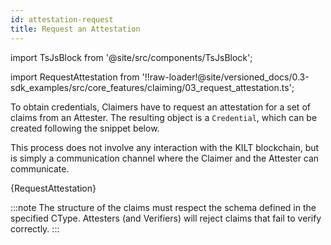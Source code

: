 ```yaml
---
id: attestation-request
title: Request an Attestation
---
```

import TsJsBlock from '@site/src/components/TsJsBlock';

import RequestAttestation from '!!raw-loader!@site/versioned_docs/0.3-sdk_examples/src/core_features/claiming/03_request_attestation.ts';

To obtain credentials, Claimers have to request an attestation for a set of claims from an Attester.
The resulting object is a `Credential`, which can be created following the snippet below.

This process does not involve any interaction with the KILT blockchain, but is simply a communication channel where the Claimer and the Attester can communicate.

<TsJsBlock>
  {RequestAttestation}
</TsJsBlock>

:::note
The structure of the claims must respect the schema defined in the specified CType.
Attesters (and Verifiers) will reject claims that fail to verify correctly.
:::